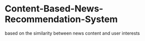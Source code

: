 # Content-Based-News-Recommendation-System
based on the similarity between news content and user interests

